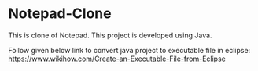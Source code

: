 # Notepad-Clone
This is clone of Notepad. This project is developed using Java.

Follow given below link to convert java project to executable file in eclipse:
https://www.wikihow.com/Create-an-Executable-File-from-Eclipse
